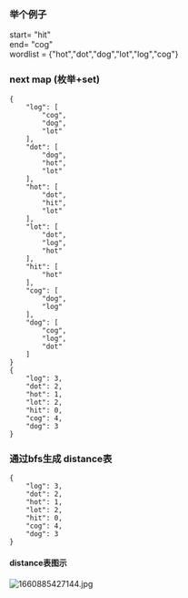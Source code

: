 ### 举个例子
start= "hit"  
end= "cog"  
wordlist = {"hot","dot","dog","lot","log","cog"}

### next map (枚举+set)
```
{
    "log": [
        "cog",
        "dog",
        "lot"
    ],
    "dot": [
        "dog",
        "hot",
        "lot"
    ],
    "hot": [
        "dot",
        "hit",
        "lot"
    ],
    "lot": [
        "dot",
        "log",
        "hot"
    ],
    "hit": [
        "hot"
    ],
    "cog": [
        "dog",
        "log"
    ],
    "dog": [
        "cog",
        "log",
        "dot"
    ]
}
{
    "log": 3,
    "dot": 2,
    "hot": 1,
    "lot": 2,
    "hit": 0,
    "cog": 4,
    "dog": 3
}

```

### 通过bfs生成 distance表
```
{
    "log": 3,
    "dot": 2,
    "hot": 1,
    "lot": 2,
    "hit": 0,
    "cog": 4,
    "dog": 3
}
```

#### distance表图示
![1660885427144.jpg](https://oss.zaqbest.com/images/2022/08/19/62ff19d632eed.jpg)